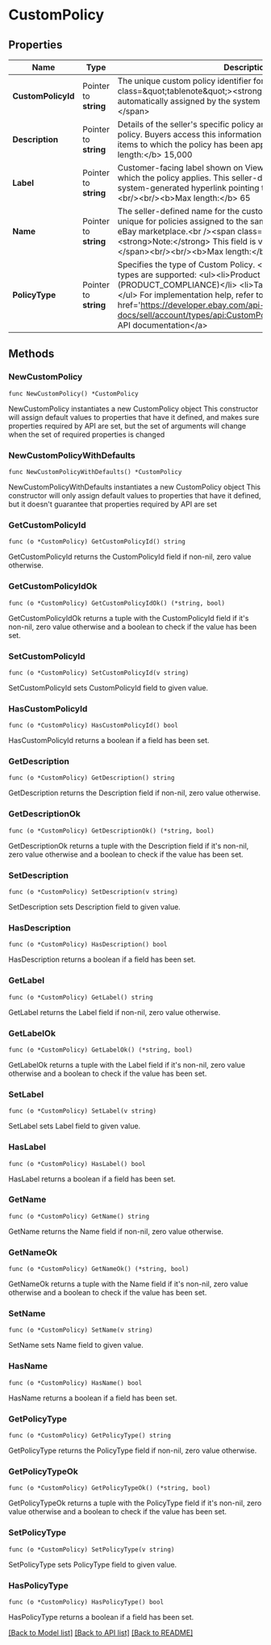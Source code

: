 # CustomPolicy

## Properties

Name | Type | Description | Notes
------------ | ------------- | ------------- | -------------
**CustomPolicyId** | Pointer to **string** | The unique custom policy identifier for a policy.&lt;br/&gt;&lt;br/&gt;&lt;span class&#x3D;\&quot;tablenote\&quot;&gt;&lt;strong&gt;Note:&lt;/strong&gt; This value is automatically assigned by the system when the policy is created.&lt;/span&gt; | [optional] 
**Description** | Pointer to **string** | Details of the seller&#39;s specific policy and terms associated with the policy. Buyers access this information from the View Item page for items to which the policy has been applied.&lt;br&gt;&lt;br&gt;&lt;b&gt;Max length:&lt;/b&gt; 15,000 | [optional] 
**Label** | Pointer to **string** | Customer-facing label shown on View Item pages for items to which the policy applies. This seller-defined string is displayed as a system-generated hyperlink pointing to detailed policy information.&lt;br/&gt;&lt;br/&gt;&lt;b&gt;Max length:&lt;/b&gt; 65 | [optional] 
**Name** | Pointer to **string** | The seller-defined name for the custom policy. Names must be unique for policies assigned to the same seller, policy type, and eBay marketplace.&lt;br /&gt;&lt;span class&#x3D;\&quot;tablenote\&quot;&gt;&lt;strong&gt;Note:&lt;/strong&gt; This field is visible only to the seller. &lt;/span&gt;&lt;br/&gt;&lt;br/&gt;&lt;b&gt;Max length:&lt;/b&gt; 65 | [optional] 
**PolicyType** | Pointer to **string** | Specifies the type of Custom Policy. &lt;br/&gt;&lt;br/&gt;Two Custom Policy types are supported: &lt;ul&gt;&lt;li&gt;Product Compliance (PRODUCT_COMPLIANCE)&lt;/li&gt; &lt;li&gt;Takeback (TAKE_BACK)&lt;/li&gt;&lt;/ul&gt; For implementation help, refer to &lt;a href&#x3D;&#39;https://developer.ebay.com/api-docs/sell/account/types/api:CustomPolicyTypeEnum&#39;&gt;eBay API documentation&lt;/a&gt; | [optional] 

## Methods

### NewCustomPolicy

`func NewCustomPolicy() *CustomPolicy`

NewCustomPolicy instantiates a new CustomPolicy object
This constructor will assign default values to properties that have it defined,
and makes sure properties required by API are set, but the set of arguments
will change when the set of required properties is changed

### NewCustomPolicyWithDefaults

`func NewCustomPolicyWithDefaults() *CustomPolicy`

NewCustomPolicyWithDefaults instantiates a new CustomPolicy object
This constructor will only assign default values to properties that have it defined,
but it doesn't guarantee that properties required by API are set

### GetCustomPolicyId

`func (o *CustomPolicy) GetCustomPolicyId() string`

GetCustomPolicyId returns the CustomPolicyId field if non-nil, zero value otherwise.

### GetCustomPolicyIdOk

`func (o *CustomPolicy) GetCustomPolicyIdOk() (*string, bool)`

GetCustomPolicyIdOk returns a tuple with the CustomPolicyId field if it's non-nil, zero value otherwise
and a boolean to check if the value has been set.

### SetCustomPolicyId

`func (o *CustomPolicy) SetCustomPolicyId(v string)`

SetCustomPolicyId sets CustomPolicyId field to given value.

### HasCustomPolicyId

`func (o *CustomPolicy) HasCustomPolicyId() bool`

HasCustomPolicyId returns a boolean if a field has been set.

### GetDescription

`func (o *CustomPolicy) GetDescription() string`

GetDescription returns the Description field if non-nil, zero value otherwise.

### GetDescriptionOk

`func (o *CustomPolicy) GetDescriptionOk() (*string, bool)`

GetDescriptionOk returns a tuple with the Description field if it's non-nil, zero value otherwise
and a boolean to check if the value has been set.

### SetDescription

`func (o *CustomPolicy) SetDescription(v string)`

SetDescription sets Description field to given value.

### HasDescription

`func (o *CustomPolicy) HasDescription() bool`

HasDescription returns a boolean if a field has been set.

### GetLabel

`func (o *CustomPolicy) GetLabel() string`

GetLabel returns the Label field if non-nil, zero value otherwise.

### GetLabelOk

`func (o *CustomPolicy) GetLabelOk() (*string, bool)`

GetLabelOk returns a tuple with the Label field if it's non-nil, zero value otherwise
and a boolean to check if the value has been set.

### SetLabel

`func (o *CustomPolicy) SetLabel(v string)`

SetLabel sets Label field to given value.

### HasLabel

`func (o *CustomPolicy) HasLabel() bool`

HasLabel returns a boolean if a field has been set.

### GetName

`func (o *CustomPolicy) GetName() string`

GetName returns the Name field if non-nil, zero value otherwise.

### GetNameOk

`func (o *CustomPolicy) GetNameOk() (*string, bool)`

GetNameOk returns a tuple with the Name field if it's non-nil, zero value otherwise
and a boolean to check if the value has been set.

### SetName

`func (o *CustomPolicy) SetName(v string)`

SetName sets Name field to given value.

### HasName

`func (o *CustomPolicy) HasName() bool`

HasName returns a boolean if a field has been set.

### GetPolicyType

`func (o *CustomPolicy) GetPolicyType() string`

GetPolicyType returns the PolicyType field if non-nil, zero value otherwise.

### GetPolicyTypeOk

`func (o *CustomPolicy) GetPolicyTypeOk() (*string, bool)`

GetPolicyTypeOk returns a tuple with the PolicyType field if it's non-nil, zero value otherwise
and a boolean to check if the value has been set.

### SetPolicyType

`func (o *CustomPolicy) SetPolicyType(v string)`

SetPolicyType sets PolicyType field to given value.

### HasPolicyType

`func (o *CustomPolicy) HasPolicyType() bool`

HasPolicyType returns a boolean if a field has been set.


[[Back to Model list]](../README.md#documentation-for-models) [[Back to API list]](../README.md#documentation-for-api-endpoints) [[Back to README]](../README.md)


